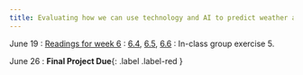 ```yaml
---
title: Evaluating how we can use technology and AI to predict weather and the phenomena and steps we take to be sustainable.
---
```


June 19
: [Readings for week 6](#)
  : [6.4](#), [6.5](#), [6.6](#)
: In-class group exercise 5.

June 26
: **Final Project Due**{: .label .label-red }